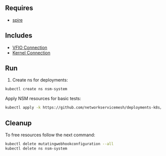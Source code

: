 ## Requires

- [spire](../spire)

## Includes

- [VFIO Connection](../use-cases/Vfio2Noop)
- [Kernel Connection](../use-cases/SriovKernel2Noop)

## Run

1. Create ns for deployments:
```bash
kubectl create ns nsm-system
```

Apply NSM resources for basic tests:
```bash
kubectl apply -k https://github.com/networkservicemesh/deployments-k8s/examples/sriov?ref=992468fdd07c2fa1ef5a25235839848296cdc247
```

## Cleanup

To free resources follow the next command:
```bash
kubectl delete mutatingwebhookconfiguration --all
kubectl delete ns nsm-system
```
